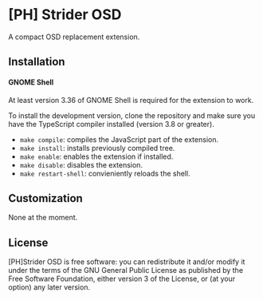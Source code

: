 # [PH] Strider OSD
A compact OSD replacement extension.

## Installation
#### GNOME Shell
At least version 3.36 of GNOME Shell is required for the extension to work.

To install the development version, clone the repository and make sure
you have the TypeScript compiler installed (version 3.8 or greater).

  - `make compile`: compiles the JavaScript part of the extension.
  - `make install`: installs previously compiled tree.
  - `make enable`: enables the extension if installed.
  - `make disable`: disables the extension.
  - `make restart-shell`: convieniently reloads the shell.
  
## Customization
None at the moment.

## License
[PH]Strider OSD is free software: you can redistribute it and/or modify
it under the terms of the GNU General Public License as published by the Free
Software Foundation, either version 3 of the License, or (at your option) any
later version.
